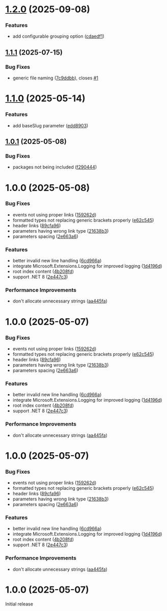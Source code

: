 # [1.2.0](https://github.com/Hertzole/docfx-to-astro/compare/v1.1.1...v1.2.0) (2025-09-08)


### Features

* add configurable grouping option ([cdaedf1](https://github.com/Hertzole/docfx-to-astro/commit/cdaedf13b863e21f1bbc63427406b760fb058eca))

## [1.1.1](https://github.com/Hertzole/docfx-to-astro/compare/v1.1.0...v1.1.1) (2025-07-15)


### Bug Fixes

* generic file naming ([7c9ddbb](https://github.com/Hertzole/docfx-to-astro/commit/7c9ddbb2bba75c1e338f70c772a45077eb70a311)), closes [#1](https://github.com/Hertzole/docfx-to-astro/issues/1)

# [1.1.0](https://github.com/Hertzole/docfx-to-astro/compare/v1.0.1...v1.1.0) (2025-05-14)


### Features

* add baseSlug parameter ([edd8903](https://github.com/Hertzole/docfx-to-astro/commit/edd8903ebb78770cdad4da7e2467bbc01deacbc6))

## [1.0.1](https://github.com/Hertzole/docfx-to-astro/compare/v1.0.0...v1.0.1) (2025-05-08)


### Bug Fixes

* packages not being included ([f290444](https://github.com/Hertzole/docfx-to-astro/commit/f290444d2b29d3532ccdfa65984310391c70ae76))

# 1.0.0 (2025-05-08)


### Bug Fixes

* events not using proper links ([159262d](https://github.com/Hertzole/docfx-to-astro/commit/159262db734ca7a5dec6523dace639171d976bee))
* formatted types not replacing generic brackets properly ([e62c545](https://github.com/Hertzole/docfx-to-astro/commit/e62c545b2bd9937e13942f2b4429099d74f76ad7))
* header links ([89cfa96](https://github.com/Hertzole/docfx-to-astro/commit/89cfa96d70076e5fb5382fc70417625d8ba4cee9))
* parameters having wrong link type ([21638b3](https://github.com/Hertzole/docfx-to-astro/commit/21638b39ef8ed0275144754833d37bcd91cc91b2))
* parameters spacing ([2e663a6](https://github.com/Hertzole/docfx-to-astro/commit/2e663a6966fdde6f29c2ae6dbf1c8681adf1d291))


### Features

* better invalid new line handling ([6cd966a](https://github.com/Hertzole/docfx-to-astro/commit/6cd966a4d0087d45d2c99cf3e1f5f91bb7db9e50))
* integrate Microsoft.Extensions.Logging for improved logging ([1d4196d](https://github.com/Hertzole/docfx-to-astro/commit/1d4196df4990a292f05d599882ba4cfb94c38ab8))
* root index content ([4b208fd](https://github.com/Hertzole/docfx-to-astro/commit/4b208fd66dabf81f6fdbb8673a23edd4df21dbb6))
* support .NET 8 ([2e447c3](https://github.com/Hertzole/docfx-to-astro/commit/2e447c31757b34394a6c0471707f6d26e25b0eb7))


### Performance Improvements

* don't allocate unnecessary strings ([aa445fa](https://github.com/Hertzole/docfx-to-astro/commit/aa445fa2c274ac696c974ed89bb0bfa8fdb82c54))

# 1.0.0 (2025-05-07)


### Bug Fixes

* events not using proper links ([159262d](https://github.com/Hertzole/docfx-to-astro/commit/159262db734ca7a5dec6523dace639171d976bee))
* formatted types not replacing generic brackets properly ([e62c545](https://github.com/Hertzole/docfx-to-astro/commit/e62c545b2bd9937e13942f2b4429099d74f76ad7))
* header links ([89cfa96](https://github.com/Hertzole/docfx-to-astro/commit/89cfa96d70076e5fb5382fc70417625d8ba4cee9))
* parameters having wrong link type ([21638b3](https://github.com/Hertzole/docfx-to-astro/commit/21638b39ef8ed0275144754833d37bcd91cc91b2))
* parameters spacing ([2e663a6](https://github.com/Hertzole/docfx-to-astro/commit/2e663a6966fdde6f29c2ae6dbf1c8681adf1d291))


### Features

* better invalid new line handling ([6cd966a](https://github.com/Hertzole/docfx-to-astro/commit/6cd966a4d0087d45d2c99cf3e1f5f91bb7db9e50))
* integrate Microsoft.Extensions.Logging for improved logging ([1d4196d](https://github.com/Hertzole/docfx-to-astro/commit/1d4196df4990a292f05d599882ba4cfb94c38ab8))
* root index content ([4b208fd](https://github.com/Hertzole/docfx-to-astro/commit/4b208fd66dabf81f6fdbb8673a23edd4df21dbb6))
* support .NET 8 ([2e447c3](https://github.com/Hertzole/docfx-to-astro/commit/2e447c31757b34394a6c0471707f6d26e25b0eb7))


### Performance Improvements

* don't allocate unnecessary strings ([aa445fa](https://github.com/Hertzole/docfx-to-astro/commit/aa445fa2c274ac696c974ed89bb0bfa8fdb82c54))

# 1.0.0 (2025-05-07)


### Bug Fixes

* events not using proper links ([159262d](https://github.com/Hertzole/docfx-to-astro/commit/159262db734ca7a5dec6523dace639171d976bee))
* formatted types not replacing generic brackets properly ([e62c545](https://github.com/Hertzole/docfx-to-astro/commit/e62c545b2bd9937e13942f2b4429099d74f76ad7))
* header links ([89cfa96](https://github.com/Hertzole/docfx-to-astro/commit/89cfa96d70076e5fb5382fc70417625d8ba4cee9))
* parameters having wrong link type ([21638b3](https://github.com/Hertzole/docfx-to-astro/commit/21638b39ef8ed0275144754833d37bcd91cc91b2))
* parameters spacing ([2e663a6](https://github.com/Hertzole/docfx-to-astro/commit/2e663a6966fdde6f29c2ae6dbf1c8681adf1d291))


### Features

* better invalid new line handling ([6cd966a](https://github.com/Hertzole/docfx-to-astro/commit/6cd966a4d0087d45d2c99cf3e1f5f91bb7db9e50))
* integrate Microsoft.Extensions.Logging for improved logging ([1d4196d](https://github.com/Hertzole/docfx-to-astro/commit/1d4196df4990a292f05d599882ba4cfb94c38ab8))
* root index content ([4b208fd](https://github.com/Hertzole/docfx-to-astro/commit/4b208fd66dabf81f6fdbb8673a23edd4df21dbb6))
* support .NET 8 ([2e447c3](https://github.com/Hertzole/docfx-to-astro/commit/2e447c31757b34394a6c0471707f6d26e25b0eb7))


### Performance Improvements

* don't allocate unnecessary strings ([aa445fa](https://github.com/Hertzole/docfx-to-astro/commit/aa445fa2c274ac696c974ed89bb0bfa8fdb82c54))

# 1.0.0 (2025-05-07)

Initial release
